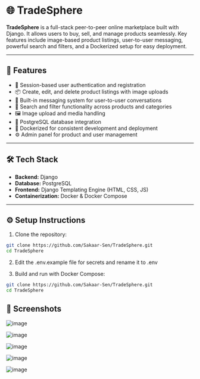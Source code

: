 # 🌐 TradeSphere

**TradeSphere** is a full-stack peer-to-peer online marketplace built with Django. It allows users to buy, sell, and manage products seamlessly. Key features include image-based product listings, user-to-user messaging, powerful search and filters, and a Dockerized setup for easy deployment.

---

## 🚀 Features

- 🔐 Session-based user authentication and registration  
- 📦 Create, edit, and delete product listings with image uploads  
- 💬 Built-in messaging system for user-to-user conversations  
- 🔎 Search and filter functionality across products and categories  
- 🖼️ Image upload and media handling  
- 🐘 PostgreSQL database integration  
- 🐳 Dockerized for consistent development and deployment  
- ⚙️ Admin panel for product and user management  

---

## 🛠️ Tech Stack

- **Backend:** Django  
- **Database:** PostgreSQL  
- **Frontend:** Django Templating Engine (HTML, CSS, JS)  
- **Containerization:** Docker & Docker Compose  

---
## ⚙️ Setup Instructions

1. Clone the repository:

```bash
git clone https://github.com/Sakaar-Sen/TradeSphere.git
cd TradeSphere
```

2. Edit the .env.example file for secrets and rename it to .env

3. Build and run with Docker Compose:
```bash
git clone https://github.com/Sakaar-Sen/TradeSphere.git
cd TradeSphere
```


## 📸 Screenshots
![image](https://github.com/user-attachments/assets/04a6d04f-1055-4055-87c1-af1066c5635d)

![image](https://github.com/user-attachments/assets/50e3a5b3-c976-4c65-bffe-e955cd779913)

![image](https://github.com/user-attachments/assets/f41944a1-fab1-43ff-81d2-f11fe5bd8b7d)

![image](https://github.com/user-attachments/assets/802a92fb-f211-492e-8532-254699a3f324)

![image](https://github.com/user-attachments/assets/494c77e8-6933-4abd-a7d8-d96d233615bf)









